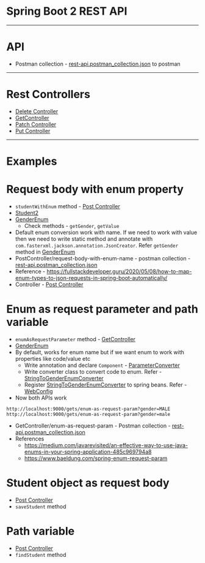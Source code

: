 # Spring Boot 2 REST API
------
# API
* Postman collection - [rest-api.postman_collection.json](files/rest-api.postman_collection.json) to postman
------
# Rest Controllers
* [Delete Controller](src/main/java/com/rest/api/controller/DeleteController.java)
* [GetController](src/main/java/com/rest/api/controller/GetController.java)
* [Patch Controller](src/main/java/com/rest/api/controller/PatchController.java)
* [Put Controller](src/main/java/com/rest/api/controller/PutController.java)
------
# Examples
# Request body with enum property
* `studentWithEnum` method - [Post Controller](src/main/java/com/rest/api/controller/PostController.java)
* [Student2](src/main/java/com/rest/api/model/Student2.java)
* [GenderEnum](src/main/java/com/rest/api/util/GenderEnum.java)
  * Check methods - `getGender`, `getValue`
* Default enum conversion work with name. If we need to work with value then we need to write static method and annotate with `com.fasterxml.jackson.annotation.JsonCreator`. Refer `getGender` method in [GenderEnum](src/main/java/com/rest/api/util/GenderEnum.java)
* PostController/request-body-with-enum-name - postman collection - [rest-api.postman_collection.json](files/rest-api.postman_collection.json)
* Reference - https://fullstackdeveloper.guru/2020/05/08/how-to-map-enum-types-to-json-requests-in-spring-boot-automatically/
* Controller - [Post Controller](src/main/java/com/rest/api/controller/PostController.java)

# Enum as request parameter and path variable
* `enumAsRequestParameter` method - [GetController](src/main/java/com/rest/api/controller/GetController.java)
* [GenderEnum](src/main/java/com/rest/api/util/GenderEnum.java)
* By default, works for enum name but if we want enum to work with properties like code/value etc
  * Write annotation and declare `Component` - [ParameterConverter](src/main/java/com/rest/api/config/ParameterConverter.java)
  * Write converter class to convert code to enum. Refer - [StringToGenderEnumConverter](src/main/java/com/rest/api/config/StringToGenderEnumConverter.java)
  * Register [StringToGenderEnumConverter](src/main/java/com/rest/api/config/StringToGenderEnumConverter.java) to spring beans. Refer - [WebConfig](src/main/java/com/rest/api/config/WebConfig.java)
* Now both APIs work
```
http://localhost:9000/gets/enum-as-request-param?gender=MALE
http://localhost:9000/gets/enum-as-request-param?gender=male
```
* GetController/enum-as-request-param - Postman collection - [rest-api.postman_collection.json](files/rest-api.postman_collection.json)
* References
  * https://medium.com/javarevisited/an-effective-way-to-use-java-enums-in-your-spring-application-485c969794a8
  * https://www.baeldung.com/spring-enum-request-param

# Student object as request body
* [Post Controller](src/main/java/com/rest/api/controller/PostController.java)
* `saveStudent` method

# Path variable
* [Post Controller](src/main/java/com/rest/api/controller/PostController.java)
* `findStudent` method